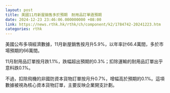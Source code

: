 ```yaml
---
layout: post
title: 美國11月新屋銷售多於預期　耐用品訂單遜預期
date: 2024-12-23 23:46:06.000000000 +08:00
link: https://news.rthk.hk/rthk/ch/component/k2/1784742-20241223.htm
categories: rthk
---
```


美國公布多項經濟數據，11月新屋銷售按月升5.9%，以年率計66.4萬間，多於市場預期的66萬間。

11月耐用品訂單按月跌1.1%，跌幅超出預期的0.3%；扣除運輸的耐用品訂單出乎意料跌0.1%。

不過，扣除飛機的非國防資本貨物訂單按月升0.7%，增幅高於預期的0.1%。這項數據被視為核心資本貨物訂單，主要反映企業開支計劃。
